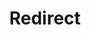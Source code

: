 ﻿---
layout: src/layouts/Redirect.astro
title: Redirect
redirect: https://yamldoc.liuyan.wang/docs/packaging-applications
pubDate:  2023-01-01
navSearch: false
navSitemap: false
navMenu: false
---
